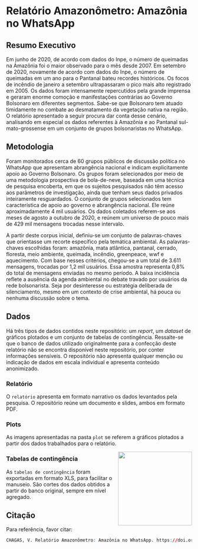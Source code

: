 # Relatório Amazonômetro: Amazônia no WhatsApp

## Resumo Executivo
Em junho de 2020, de acordo com dados do Inpe, o número de queimadas na Amazônia foi o maior observado para o mês desde 2007. Em setembro de 2020, novamente de acordo com dados do Inpe, o número de queimadas em um ano para o Pantanal bateu recordes históricos. Os focos de incêndio de janeiro a setembro ultrapassaram o pico mais alto registrado em 2005. Os dados foram intensamente repercutidos pela grande imprensa e geraram enorme comoção e manifestações contrárias ao Governo Bolsonaro em diferentes segmentos. Sabe-se que Bolsonaro tem atuado timidamente no combate ao desmatamento da vegetação nativa na região. O relatório apresentado a seguir procura dar conta desse cenário, analisando em especial os dados referentes à Amazônia e ao Pantanal sul-mato-grossense em um conjunto de grupos bolsonaristas no WhatsApp.

## Metodologia
Foram monitorados cerca de 60 grupos públicos de discussão política no WhatsApp que apresentam abrangência nacional e indicam explicitamente apoio ao Governo Bolsonaro. Os grupos foram selecionados por meio de uma metodologia prospectiva de bola-de-neve, baseada em uma técnica de pesquisa encoberta, em que os sujeitos pesquisados não têm acesso aos parâmetros de investigação, ainda que tenham seus dados privados inteiramente resguardados. O conjunto de grupos selecionados tem característica de apoio ao governo e abrangência nacional. Ele reúne aproximadamente 4 mil usuários. Os dados coletados referem-se aos meses de agosto a outubro de 2020, e reúnem um universo de pouco mais de 429 mil mensagens trocadas nesse intervalo. 

A partir deste corpus inicial, definiu-se um conjunto de palavras-chaves que orientasse um recorte específico pela temática ambiental. As palavras-chaves escolhidas foram: amazônia, mata atlântica, pantanal, cerrado, floresta, meio ambiente, queimada, incêndio, greenpeace, wwf e aquecimento. Com base nesses critérios, chegou-se a um total de 3.611 mensagens, trocadas por 1,2 mil usuários. Essa amostra representa 0,8% do total de mensagens enviadas no mesmo período. A baixa incidência reflete a ausência da agenda ambiental no debate travado por usuários da rede bolsonarista. Seja por desinteresse ou estratégia deliberada de silenciamento, mesmo em um contexto de crise ambiental, há pouca ou nenhuma discussão sobre o tema.

## Dados
Há três tipos de dados contidos neste repositório: um *report*, um *dataset* de gráficos plotados e um conjunto de tabelas de contingência. Ressalte-se que o banco de dados utilizado originalmente para a confecção deste relatório não se encontra disponível neste repositório, por conter informações sensíveis. O repositório não apresenta qualquer menção ou indicação de dados em escala individual e apresenta conteúdo anonimizado.

### Relatório
O `relatório` apresenta em formato narrativo os dados levantados pela pesquisa. O repositório reúne um documento e slides, ambos em formato PDF.

### Plots
As imagens apresentadas na pasta `plot` se referem a gráficos plotados a partir dos dados trabalhados para o relatório.

<a><img src='https://github.com/ombudsmanviktor/data_amz/blob/main/plots/plot5_history.png' align="right" height="200" /></a>

### Tabelas de contingência
As `tabelas de contingência` foram exportadas em formato XLS, para facilitar o manuseio. São cortes dos dados obtidos a partir do banco original, sempre em nível agregado.

## Citação

Para referência, favor citar:

``` r
CHAGAS, V. Relatório Amazonômetro: Amazônia no WhatsApp. https://doi.org/10.6084/m9.figshare.13338974.v1
```

